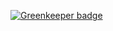 
[![Greenkeeper badge](https://badges.greenkeeper.io/vincentreynaud/olympiabukakkis.svg)](https://greenkeeper.io/)
